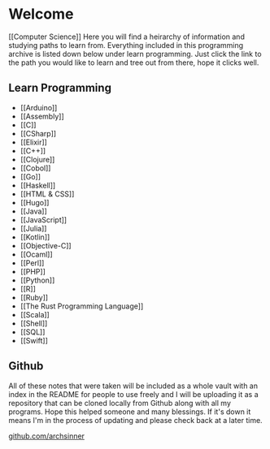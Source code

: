 # Welcome
[[Computer Science]]
Here you will find a heirarchy of  information and studying paths to learn from. Everything included in this programming archive is listed down below under learn programming. Just click the link to the path you would like to learn and tree out from there, hope it clicks well.
## Learn Programming
- [[Arduino]]
- [[Assembly]]
- [[C]]
- [[CSharp]]
- [[Elixir]]
- [[C++]]
- [[Clojure]]
- [[Cobol]]
- [[Go]]
- [[Haskell]]
- [[HTML & CSS]]
- [[Hugo]]
- [[Java]]
- [[JavaScript]]
- [[Julia]]
- [[Kotlin]]
- [[Objective-C]]
- [[Ocaml]]
- [[Perl]]
- [[PHP]]
- [[Python]]
- [[R]]
- [[Ruby]]
- [[The Rust Programming Language]]
- [[Scala]]
- [[Shell]]
- [[SQL]]
- [[Swift]]

## Github

All of these notes that were taken will be included as a whole vault with an index in the README for people to use freely and I will be uploading it as a repository that can be cloned locally from Github along with all my programs. Hope this helped someone and many blessings. If it's down it means I'm in the process of updating and please check back at a later time.

[github.com/archsinner](https://github.com/archsinner)